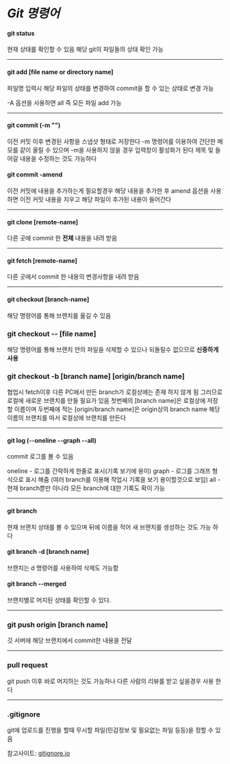 # _**Git 명령어**_

#### git status

현재 상태를 확인할 수 있음 해당 git의 파일들의 상태 확인 가능

---

#### git add [file name or directory name]
파일명 입력시 해당 파일의 상태를 변경하여 commit을 할 수 있는 상태로 변경 가능

-A 옵션을 사용하면 all 즉 모든 파일 add 가능

---

#### git commit (-m "")
이전 커밋 이후 변경된 사항을 스냅샷 형태로 저장한다
-m 명령어를 이용하여 간단한 메모를 같이 올릴 수 있으며 -m을 사용하지 않을 경우 입력창이 활성화가 된다
제목 및 들어갈 내용을 수정하는 것도 가능하다

#### git commit -amend
이전 커밋에 내용을 추가하는게 필요할경우 해당 내용을 추가한 후 amend 옵션을 사용하면 이전 커밋 내용을 지우고 해당 파일이 추가된 내용이 들어간다

---


#### git clone [remote-name]
다른 곳에 commit 한 **전체** 내용을 내려 받음

---

#### git fetch [remote-name]

다른 곳에서 commit 한 내용의 변경사항을 내려 받음

---

#### git checkout [branch-name]
해당 명령어를 통해 브랜치를 옮길 수 있음


### git checkout -- [file name]
해당 명령어를 통해 브랜치 안의 파일을 삭제할 수 있으나 되돌릴수 없으므로 **신중하게 사용**

### git checkout -b [branch name] [origin/branch name]
협업시 fetch이후 다른 PC에서 만든 branch가 로컬상에는 존재 하지 않게 됨
그러므로 로컬에 새로운 브랜치를 만들 필요가 있음 첫번째의 [branch name]은 로컬상에 저장할 이름이며
두번째에 적는 [origin/branch name]은 origin상의 branch name 해당 이름의 브랜치를 따서 로컬상에 브랜치를 만든다

----


#### git log (--oneline --graph --all)
commit 로그를 볼 수 있음

oneline - 로그를 간략하게 한줄로 표시(기록 보기에 용이)
graph  - 로그를 그래프 형식으로 표시 해줌 (여러 branch를 이용해 작업시 기록을 보기 용이할것으로 보임)
all - 현재 branch뿐만 아니라 모든 branch에 대한 기록도 확이 가능

---

#### git branch
현재 브랜치 상태를 볼 수 있으며 뒤에 이름을 적어 새 브랜치를 생성하는 것도 가능 하다

#### git branch -d [branch name]
브랜치는 d 명령어를 사용하여 삭제도 가능함

#### git branch --merged
브랜치별로 머지된 상태를 확인할 수 있다.

---
### git push origin [branch name]
깃 서버에 해당 브랜치에서 commit한 내용을 전달

---


### pull request
git push 이후 바로 머지하는 것도 가능하나 다른 사람의 리뷰를 받고 싶을경우 사용 한다

---
### .gitignore 

git에 업로드를 진행을 할때 무시할 파일(민감정보 및 필요없는 파일 등등)을 정할 수 있음

참고사이트: [gitignore.io](https://www.gitignore.io/)
 